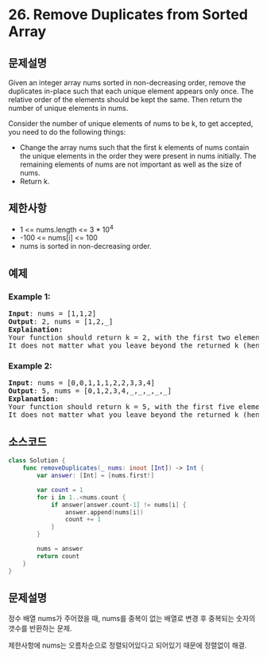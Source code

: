 # 26. Remove Duplicates from Sorted Array

## 문제설명
Given an integer array nums sorted in non-decreasing order, remove the duplicates in-place such that each unique element appears only once. The relative order of the elements should be kept the same. Then return the number of unique elements in nums.

Consider the number of unique elements of nums to be k, to get accepted, you need to do the following things:

- Change the array nums such that the first k elements of nums contain the unique elements in the order they were present in nums initially. The remaining elements of nums are not important as well as the size of nums.
- Return k.

## 제한사항
- 1 <= nums.length <= 3 * 10<sup>4</sup>
- -100 <= nums[i] <= 100
- nums is sorted in non-decreasing order.

## 예제
### Example 1:
<pre>
<b>Input</b>: nums = [1,1,2]
<b>Output</b>: 2, nums = [1,2,_]
<b>Explaination:</b>
Your function should return k = 2, with the first two elements of nums being 1 and 2 respectively.
It does not matter what you leave beyond the returned k (hence they are underscores).
</pre>

### Example 2:
<pre>
<b>Input</b>: nums = [0,0,1,1,1,2,2,3,3,4]
<b>Output</b>: 5, nums = [0,1,2,3,4,_,_,_,_,_]
<b>Explanation</b>: 
Your function should return k = 5, with the first five elements of nums being 0, 1, 2, 3, and 4 respectively.
It does not matter what you leave beyond the returned k (hence they are underscores).
</pre>

## 소스코드
```Swift
class Solution {
    func removeDuplicates(_ nums: inout [Int]) -> Int {
        var answer: [Int] = [nums.first!]

        var count = 1
        for i in 1..<nums.count {         
            if answer[answer.count-1] != nums[i] {
                answer.append(nums[i])
                count += 1
            }   
        }

        nums = answer
        return count
    }
}
```

## 문제설명
정수 배열 nums가 주어졌을 때, nums를 중복이 없는 배열로 변경 후 중복되는 숫자의 갯수를 반환하는 문제.

제한사항에 nums는 오름차순으로 정렬되어있다고 되어있기 때문에 정렬없이 해결.